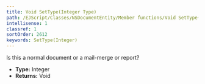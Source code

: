 ```yaml
---
title: Void SetType(Integer Type)
path: /EJScript/Classes/NSDocumentEntity/Member functions/Void SetType(Integer p_0)
intellisense: 1
classref: 1
sortOrder: 2612
keywords: SetType(Integer)
---
```



Is this a normal document or a mail-merge or report?



* **Type:** Integer
* **Returns:** Void


